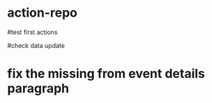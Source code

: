 # action-repo

#test first actions

#check data update

# fix the missing from event details paragraph